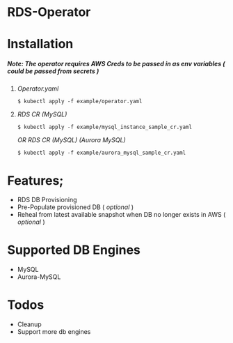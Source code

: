 
# RDS-Operator
# Installation
##### Note: The operator requires AWS Creds to be passed in as env variables ( could be passed from secrets )

1.  *Operator.yaml*
    ```
    $ kubectl apply -f example/operator.yaml
    ```
2. *RDS CR (MySQL)*
    ```
    $ kubectl apply -f example/mysql_instance_sample_cr.yaml
    ```
    *OR RDS CR (MySQL)  (Aurora MySQL)*
    ```
    $ kubectl apply -f example/aurora_mysql_sample_cr.yaml
    ```
# Features;
  - RDS DB Provisioning
  - Pre-Populate provisioned DB ( *optional* )
  - Reheal from latest available snapshot when DB no longer exists in AWS ( *optional* )
# Supported DB Engines
- MySQL
- Aurora-MySQL
# Todos
 - Cleanup 
 - Support more db engines


